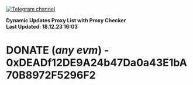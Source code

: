 [![Telegram channel](https://img.shields.io/endpoint?url=https://runkit.io/damiankrawczyk/telegram-badge/branches/master?url=https://t.me/n4z4v0d)](https://t.me/n4z4v0d) 

**Dynamic Updates Proxy List with Proxy Checker**  
**Last Updated: 18.12.23 16:03**

# DONATE (_any evm_) - 0xDEADf12DE9A24b47Da0a43E1bA70B8972F5296F2
